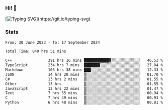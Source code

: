 ### Hi!  👋

[![Typing SVG](https://readme-typing-svg.herokuapp.com?font=Fira+Code&pause=1000&width=435&lines=Hello!+I'm+Texiwustion.)](https://git.io/typing-svg)

### Stats

<!--START_SECTION:waka-->

```txt
From: 30 June 2023 - To: 17 September 2024

Total Time: 840 hrs 51 mins

C++                391 hrs 16 mins ███████████▓░░░░░░░░░░░░░   46.53 %
TypeScript         234 hrs 7 mins  ███████░░░░░░░░░░░░░░░░░░   27.84 %
Markdown           103 hrs 38 mins ███░░░░░░░░░░░░░░░░░░░░░░   12.33 %
JSON               14 hrs 20 mins  ▒░░░░░░░░░░░░░░░░░░░░░░░░   01.70 %
C#                 13 hrs 2 mins   ▒░░░░░░░░░░░░░░░░░░░░░░░░   01.55 %
Other              13 hrs          ▒░░░░░░░░░░░░░░░░░░░░░░░░   01.55 %
JavaScript         12 hrs 22 mins  ▒░░░░░░░░░░░░░░░░░░░░░░░░   01.47 %
Text               7 hrs 55 mins   ▒░░░░░░░░░░░░░░░░░░░░░░░░   00.94 %
C                  7 hrs 49 mins   ▒░░░░░░░░░░░░░░░░░░░░░░░░   00.93 %
Python             6 hrs 48 mins   ▒░░░░░░░░░░░░░░░░░░░░░░░░   00.81 %
```

<!--END_SECTION:waka-->
